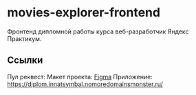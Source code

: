 # movies-explorer-frontend
Фронтенд дипломной работы курса веб-разработчик Яндекс Практикум.

## Ссылки
Пул реквест: 
Макет проекта: [Figma](https://www.figma.com/file/6FMWkB94wE7KTkcCgUXtnC/%D0%94%D0%B8%D0%BF%D0%BB%D0%BE%D0%BC%D0%BD%D1%8B%D0%B9-%D0%BF%D1%80%D0%BE%D0%B5%D0%BA%D1%82?type=design&node-id=1-2798&mode=dev)
Приложение: https://diplom.innatsymbal.nomoredomainsmonster.ru/
